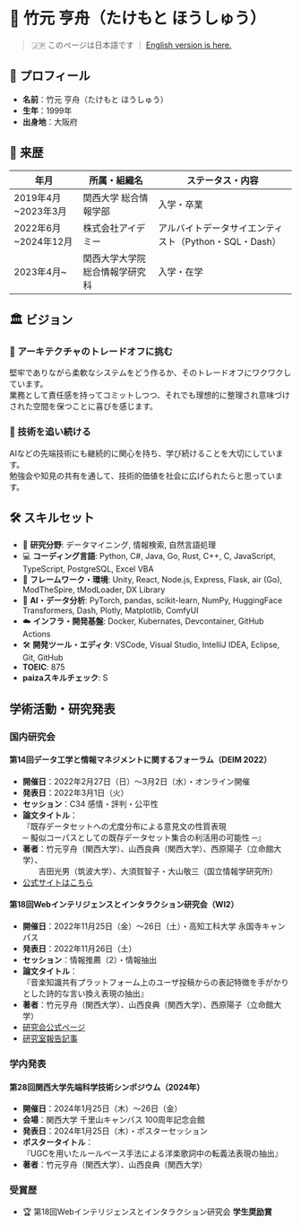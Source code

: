 # 🧠 竹元 亨舟（たけもと ほうしゅう）

> 🇯🇵 このページは日本語です ｜ [English version is here.](./README.en.md)

## 📍 プロフィール

- **名前**：竹元 亨舟（たけもと ほうしゅう）  
- **生年**：1999年  
- **出身地**：大阪府  

## 📘 来歴

| 年月 | 所属・組織名 | ステータス・内容 |
|------|----------------|--------------------|
| 2019年4月~2023年3月 | 関西大学 総合情報学部 | 入学・卒業 |
| 2022年6月~2024年12月 | 株式会社アイデミー | アルバイトデータサイエンティスト（Python・SQL・Dash） |
| 2023年4月~ | 関西大学大学院 総合情報学研究科 | 入学・在学 |

## 🏛️ ビジョン

### 🔧 アーキテクチャのトレードオフに挑む

堅牢でありながら柔軟なシステムをどう作るか、そのトレードオフにワクワクしています。  
業務として責任感を持ってコミットしつつ、それでも理想的に整理され意味づけされた空間を保つことに喜びを感じます。

### 🚀 技術を追い続ける

AIなどの先端技術にも継続的に関心を持ち、学び続けることを大切にしています。  
勉強会や知見の共有を通して、技術的価値を社会に広げられたらと思っています。

## 🛠️ スキルセット
* 🧠 **研究分野**: データマイニング, 情報検索, 自然言語処理
* 💻 **コーディング言語**: Python, C#, Java, Go, Rust, C++, C, JavaScript, TypeScript, PostgreSQL, Excel VBA
* 🧩 **フレームワーク・環境**: Unity, React, Node.js, Express, Flask, air (Go), ModTheSpire, tModLoader, DX Library
* 🤖 **AI・データ分析**: PyTorch, pandas, scikit-learn, NumPy, HuggingFace Transformers, Dash, Plotly, Matplotlib, ComfyUI
* ☁️ **インフラ・開発基盤**: Docker, Kubernates, Devcontainer, GitHub Actions
* 🛠️ **開発ツール・エディタ**: VSCode, Visual Studio, IntelliJ IDEA, Eclipse, Git, GitHub
* **TOEIC**: 875
* **paizaスキルチェック**: S

## 学術活動・研究発表

### 国内研究会

#### 第14回データ工学と情報マネジメントに関するフォーラム（DEIM 2022）

- **開催日**：2022年2月27日（日）～3月2日（水）・オンライン開催  
- **発表日**：2022年3月1日（火）  
- **セッション**：C34 感情・評判・公平性  
- **論文タイトル**：  
  『既存データセットへの尤度分布による意見文の性質表現  
  ─ 擬似コーパスとしての既存データセット集合の利活用の可能性 ─』  
- **著者**：竹元亨舟（関西大学）、山西良典（関西大学）、西原陽子（立命館大学）、  
  吉田光男（筑波大学）、大須賀智子・大山敬三（国立情報学研究所）  
- [公式サイトはこちら](https://event.dbsj.org/deim2022/)

#### 第18回Webインテリジェンスとインタラクション研究会（WI2）

- **開催日**：2022年11月25日（金）～26日（土）・高知工科大学 永国寺キャンパス  
- **発表日**：2022年11月26日（土）  
- **セッション**：情報推薦（2）・情報抽出  
- **論文タイトル**：  
  『音楽知識共有プラットフォーム上のユーザ投稿からの表記特徴を手がかりとした詩的な言い換え表現の抽出』  
- **著者**：竹元亨舟（関西大学）、山西良典（関西大学）、西原陽子（立命館大学）  
- [研究会公式ページ](https://www.sigwi2.org/report-no18.html)  
- [研究室報告記事](https://ccca-lab.net/2770)

### 学内発表

#### 第28回関西大学先端科学技術シンポジウム（2024年）

- **開催日**：2024年1月25日（木）～26日（金）  
- **会場**：関西大学 千里山キャンパス 100周年記念会館  
- **発表日**：2024年1月25日（木）・ポスターセッション  
- **ポスタータイトル**：  
  『UGCを用いたルールベース手法による洋楽歌詞中の転義法表現の抽出』  
- **著者**：竹元亨舟（関西大学）、山西良典（関西大学）

### 受賞歴

- 🏆 第18回Webインテリジェンスとインタラクション研究会 **学生奨励賞**
